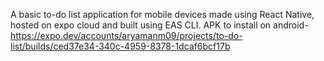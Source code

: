 A basic to-do list application for mobile devices made using React Native, hosted on expo cloud and 
built using EAS CLI.
APK to install on android- https://expo.dev/accounts/aryamanm09/projects/to-do-list/builds/ced37e34-340c-4959-8378-1dcaf6bcf17b